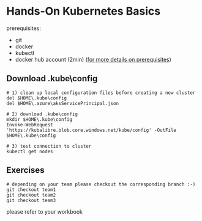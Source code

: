 # Hands-On Kubernetes Basics

prerequisites:

* git
* docker
* kubectl
* docker hub account (2min)
([for more details on prerequisites](./prerequisites.md))

## Download .kube\config

```
# 1) clean up local configuration files before creating a new cluster
del $HOME\.kube\config
del $HOME\.azure\aksServicePrincipal.json

# 2) download .kube\config
mkdir $HOME\.kube\config
Invoke-WebRequest 'https://kubalibre.blob.core.windows.net/kube/config' -OutFile $HOME\.kube\config

# 3) test connection to cluster
kubectl get nodes
```

## Exercises

```
# depending on your team please checkout the corresponding branch :-)
git checkout team1
git checkout team2
git checkout team3
```

please refer to your workbook

